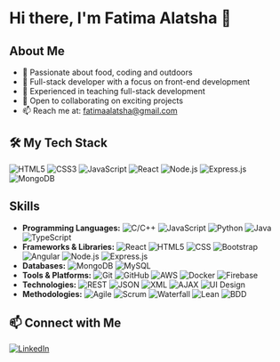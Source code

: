 # Hi there, I'm Fatima Alatsha 👋

## About Me
- 👀 Passionate about food, coding and outdoors
- 🌱 Full-stack developer with a focus on front-end development
- 💼 Experienced in teaching full-stack development
- 💞️ Open to collaborating on exciting projects
- 📫 Reach me at: [fatimaalatsha@gmail.com](mailto:fatimaalatsha@gmail.com)

## 🛠️ My Tech Stack
![HTML5](https://img.shields.io/badge/html5-%23E34F26.svg?&style=for-the-badge&logo=html5&logoColor=white)
![CSS3](https://img.shields.io/badge/css3-%231572B6.svg?&style=for-the-badge&logo=css3&logoColor=white)
![JavaScript](https://img.shields.io/badge/javascript-%23323330.svg?&style=for-the-badge&logo=javascript&logoColor=%23F7DF1E)
![React](https://img.shields.io/badge/react-%2320232a.svg?&style=for-the-badge&logo=react&logoColor=%2361DAFB)
![Node.js](https://img.shields.io/badge/node.js-%2343853D.svg?&style=for-the-badge&logo=node.js&logoColor=white)
![Express.js](https://img.shields.io/badge/express.js-%23404d59.svg?&style=for-the-badge)
![MongoDB](https://img.shields.io/badge/MongoDB-%234ea94b.svg?&style=for-the-badge&logo=mongodb&logoColor=white)



## Skills
- **Programming Languages:** ![C/C++](https://img.shields.io/badge/C%2FC++-%2300599C.svg?style=for-the-badge&logo=c%2B%2B&logoColor=white) ![JavaScript](https://img.shields.io/badge/javascript-%23323330.svg?&style=for-the-badge&logo=javascript&logoColor=%23F7DF1E) ![Python](https://img.shields.io/badge/python-%2314354C.svg?style=for-the-badge&logo=python&logoColor=white) ![Java](https://img.shields.io/badge/Java-%23ED8B00.svg?style=for-the-badge&logo=java&logoColor=white) ![TypeScript](https://img.shields.io/badge/typescript-%23007ACC.svg?style=for-the-badge&logo=typescript&logoColor=white)
- **Frameworks & Libraries:** ![React](https://img.shields.io/badge/react-%2320232a.svg?style=for-the-badge&logo=react&logoColor=%2361DAFB) ![HTML5](https://img.shields.io/badge/html5-%23E34F26.svg?style=for-the-badge&logo=html5&logoColor=white) ![CSS](https://img.shields.io/badge/css3-%231572B6.svg?style=for-the-badge&logo=css3&logoColor=white) ![Bootstrap](https://img.shields.io/badge/bootstrap-%23563D7C.svg?style=for-the-badge&logo=bootstrap&logoColor=white) ![Angular](https://img.shields.io/badge/angular-%23DD0031.svg?style=for-the-badge&logo=angular&logoColor=white) ![Node.js](https://img.shields.io/badge/node.js-%2343853D.svg?style=for-the-badge&logo=node.js&logoColor=white) ![Express.js](https://img.shields.io/badge/express.js-%23404d59.svg?style=for-the-badge)
- **Databases:** ![MongoDB](https://img.shields.io/badge/MongoDB-%234ea94b.svg?&style=for-the-badge&logo=mongodb&logoColor=white) ![MySQL](https://img.shields.io/badge/mysql-%2300f.svg?&style=for-the-badge&logo=mysql&logoColor=white)
- **Tools & Platforms:** ![Git](https://img.shields.io/badge/Git-%23F05033.svg?&style=for-the-badge&logo=git&logoColor=white) ![GitHub](https://img.shields.io/badge/github-%23121011.svg?&style=for-the-badge&logo=github&logoColor=white) ![AWS](https://img.shields.io/badge/Amazon_AWS-%23232F3E.svg?style=for-the-badge&logo=amazon-aws&logoColor=white) ![Docker](https://img.shields.io/badge/docker-%230db7ed.svg?style=for-the-badge&logo=docker&logoColor=white) ![Firebase](https://img.shields.io/badge/firebase-%23039BE5.svg?style=for-the-badge&logo=firebase)
- **Technologies:** ![REST](https://img.shields.io/badge/REST-APIs-%23000000.svg?&style=for-the-badge&logo=rest&logoColor=white) ![JSON](https://img.shields.io/badge/json-%23000000.svg?&style=for-the-badge&logo=json&logoColor=white) ![XML](https://img.shields.io/badge/xml-%23000000.svg?&style=for-the-badge&logo=xml&logoColor=white) ![AJAX](https://img.shields.io/badge/AJAX-%23000000.svg?&style=for-the-badge&logo=ajax&logoColor=white) ![UI Design](https://img.shields.io/badge/UI_Design-%23000000.svg?&style=for-the-badge&logo=uipath&logoColor=white)
- **Methodologies:** ![Agile](https://img.shields.io/badge/agile-%23000000.svg?&style=for-the-badge&logo=agile&logoColor=white) ![Scrum](https://img.shields.io/badge/scrum-%23000000.svg?&style=for-the-badge&logo=scrum&logoColor=white) ![Waterfall](https://img.shields.io/badge/waterfall-%23000000.svg?&style=for-the-badge&logo=waterfall&logoColor=white) ![Lean](https://img.shields.io/badge/lean-%23000000.svg?&style=for-the-badge&logo=lean&logoColor=white) ![BDD](https://img.shields.io/badge/bdd-%23000000.svg?&style=for-the-badge&logo=bdd&logoColor=white)

## 📫 Connect with Me
[![LinkedIn](https://img.shields.io/badge/LinkedIn-%230077B5.svg?&style=for-the-badge&logo=linkedin&logoColor=white)](https://www.linkedin.com/in/your-profile)
